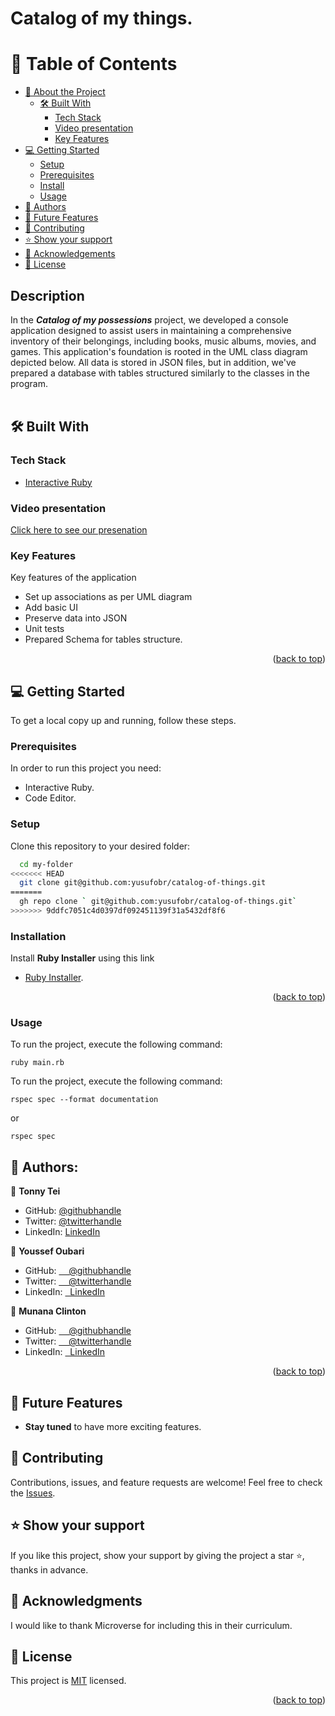 # Catalog of my things.

<a name="readme-top"></a>

<!-- TABLE OF CONTENTS -->

# 📗 Table of Contents

- [📖 About the Project](#about-project)
  - [🛠 Built With](#built-with)
    - [Tech Stack](#tech-stack)
    - [Video presentation](#video-presentation)
    - [Key Features](#key-features)
- [💻 Getting Started](#getting-started)
  - [Setup](#setup)
  - [Prerequisites](#prerequisites)
  - [Install](#install)
  - [Usage](#usage)
- [👥 Authors](#authors)
- [🔭 Future Features](#future-features)
- [🤝 Contributing](#contributing)
- [⭐️ Show your support](#support)
- [🙏 Acknowledgements](#acknowledgements)
- [📝 License](#license)

## Description

In the ***Catalog of my possessions*** project, we developed a console application designed to assist users in maintaining a comprehensive inventory of their belongings, including books, music albums, movies, and games. This application's foundation is rooted in the UML class diagram depicted below. All data is stored in JSON files, but in addition, we've prepared a database with tables structured similarly to the classes in the program.
<br/> <br/>

## 🛠 Built With <a name="built-with"></a>

### Tech Stack <a name="tech-stack"></a>

- <a href="https://rubyinstaller.org/downloads/">Interactive Ruby</a>

<!-- prsentation video -->

### Video presentation

[Click here to see our presenation](https://drive.google.com/file/d/1Nu9iBnpbLzxzZ5REtNEhvF016mjSMgU7/view?usp=sharing)

<!-- Features -->

### Key Features <a name="key-features"></a>

Key features of the application

- Set up associations as per UML diagram
- Add basic UI
- Preserve data into JSON
- Unit tests
- Prepared Schema for tables structure.

<p align="right">(<a href="#readme-top">back to top</a>)</p>

<!-- GETTING STARTED -->

## 💻 Getting Started <a name="getting-started"></a>

To get a local copy up and running, follow these steps.

### Prerequisites

In order to run this project you need:

- Interactive Ruby.
- Code Editor.

### Setup

Clone this repository to your desired folder:

```sh
  cd my-folder
<<<<<<< HEAD
  git clone git@github.com:yusufobr/catalog-of-things.git
=======
  gh repo clone ` git@github.com:yusufobr/catalog-of-things.git`
>>>>>>> 9ddfc7051c4d0397df092451139f31a5432df8f6
```

### Installation

Install **Ruby Installer** using this link

- <a href="https://rubyinstaller.org/downloads/">Ruby Installer</a>.

<p align="right">(<a href="#readme-top">back to top</a>)</p>

### Usage

To run the project, execute the following command:

```
ruby main.rb
```

To run the project, execute the following command:

```
rspec spec --format documentation
```

or

```
rspec spec
```

<!-- AUTHORS -->

## 👥 Authors: <a name="authors"></a>

👤 **Tonny Tei**

- GitHub: [@githubhandle](https://github.com/tonnytech)
- Twitter: [@twitterhandle](https://twitter.com/tonnytei)
- LinkedIn: [LinkedIn](https://www.linkedin.com/in/tonnytei/)

👤 **Youssef Oubari**

- GitHub: [&nbsp; &nbsp; @githubhandle](https://github.com/yusufobr)
- Twitter: [&nbsp; &nbsp; @twitterhandle](https://twitter.com/OubariY1)
- LinkedIn: [&nbsp; LinkedIn](https://www.linkedin.com/in/youssef-oubari-370451147/)

👤 **Munana Clinton**

- GitHub: [&nbsp; &nbsp; @githubhandle](https://github.com/clin2on3mun)
- Twitter: [&nbsp; &nbsp; @twitterhandle](https://twitter.com/ClintonMunana)
- LinkedIn: [&nbsp; LinkedIn](https://www.linkedin.com/in/munana-clinton/)

<p align="right">(<a href="#readme-top">back to top</a>)</p>

<!-- FUTURE FEATURES -->

## 🔭 Future Features <a name="future-features"></a>

- **Stay tuned** to have more exciting features.

<!-- CONTRIBUTING -->

## 🤝 Contributing <a name="contributing"></a>

Contributions, issues, and feature requests are welcome!
Feel free to check the <a href="https://github.com:yusufobr/catalog-of-things/issues">Issues</a>.

<!-- SUPPORT -->

## ⭐️ Show your support <a name="support"></a>

If you like this project, show your support by giving the project a star ⭐️, thanks in advance.

<!-- ACKNOWLEDGEMENTS -->

## 🙏 Acknowledgments <a name="acknowledgements"></a>

I would like to thank Microverse for including this in their curriculum.

## 📝 License <a name="license"></a>

This project is [MIT](./LICENSE) licensed.

<p align="right">(<a href="#readme-top">back to top</a>)</p>
